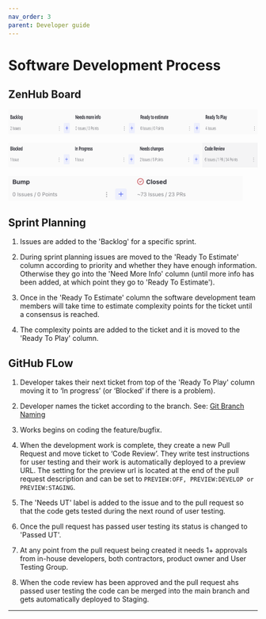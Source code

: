 ```yaml
---
nav_order: 3
parent: Developer guide
---
```


# Software Development Process

## ZenHub Board

<a target="_blank" rel="noopener noreferrer" href="./images/release7.png"><img src="./images/release7.png" alt="2" height="50px"></a>

<a target="_blank" rel="noopener noreferrer" href="./images/release8.png"><img src="./images/release8.png" alt="3" height="50px"></a>

<a target="_blank" rel="noopener noreferrer" href="./images/release9.png"><img src="./images/release9.png" alt="4" height="50px"></a>

## Sprint Planning

1. Issues are added to the 'Backlog' for a specific sprint.

2. During sprint planning issues are moved to the 'Ready To Estimate' column according to priority and whether they have enough information. Otherwise they go into the 'Need More Info' column (until more info has been added, at which point they go to 'Ready To Estimate').

3. Once in the 'Ready To Estimate' column the software development team members will take time to estimate complexity points for the ticket until a consensus is reached.

4. The complexity points are added to the ticket and it is moved to the 'Ready To Play' column.

## GitHub FLow

1. Developer takes their next ticket from top of the 'Ready To Play' column moving it to ‘In progress’ (or ‘Blocked’ if there is a problem).

2. Developer names the ticket according to the branch. See: [Git Branch Naming](git-branch-naming.md)

3. Works begins on coding the feature/bugfix.

3. When the development work is complete, they create a new Pull Request and move ticket to ‘Code Review’. They write test instructions for user testing and their work is automatically deployed to a preview URL. The setting for the preview url is located at the end of the pull request description and can be set to `PREVIEW:OFF, PREVIEW:DEVELOP or PREVIEW:STAGING`.

4. The 'Needs UT' label is added to the issue and to the pull request so that the code gets tested during the next round of user testing.

5. Once the pull request has passed user testing its status is changed to 'Passed UT'.

5. At any point from the pull request being created it needs 1+ approvals from in-house developers, both contractors, product owner and User Testing Group.

5. When the code review has been approved and the pull request ahs passed user testing the code can be merged into the main branch and gets automatically deployed to Staging.

---
